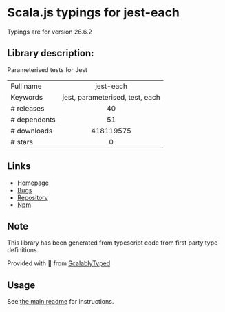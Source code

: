 
# Scala.js typings for jest-each

Typings are for version 26.6.2

## Library description:
Parameterised tests for Jest

|                    |                 |
| ------------------ | :-------------: |
| Full name          | jest-each |
| Keywords           | jest, parameterised, test, each |
| # releases         | 40 |
| # dependents       | 51 |
| # downloads        | 418119575 |
| # stars            | 0 |

## Links
- [Homepage](https://github.com/facebook/jest#readme)
- [Bugs](https://github.com/facebook/jest/issues)
- [Repository](https://github.com/facebook/jest)
- [Npm](https://www.npmjs.com/package/jest-each)
    


## Note
This library has been generated from typescript code from first party type definitions.

Provided with :purple_heart: from [ScalablyTyped](https://github.com/oyvindberg/ScalablyTyped)

## Usage
See [the main readme](../../readme.md) for instructions.



